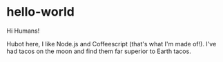 # hello-world

Hi Humans! 

Hubot here, I like Node.js and Coffeescript (that's what I'm made of!). 
I've had tacos on the moon and find them far superior to Earth tacos.
